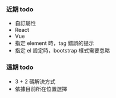 ### 近期 todo

- 自訂屬性
- React
- Vue
- 指定 element 時，tag 錯誤的提示
- 指定 el 設定時，bootstrap 樣式需要忽略


### 遠期 todo

- 3 + 2 碼解決方式
- 依據目前所在位置選擇
